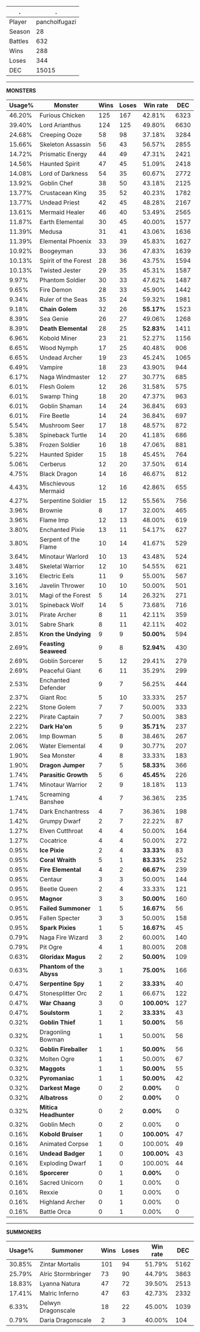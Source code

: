.|.
|-|-
Player|pancholfugazi
Season|28
Battles|632
Wins|288
Loses|344
DEC|15015

---
**MONSTERS**

Usage%|Monster|Wins|Loses|Win rate|DEC|
-|-|-|-|-|-|
46.20%|Furious Chicken|125|167|42.81%|6323|
39.40%|Lord Arianthus|124|125|49.80%|6630|
24.68%|Creeping Ooze|58|98|37.18%|3284|
15.66%|Skeleton Assassin|56|43|56.57%|2855|
14.72%|Prismatic Energy|44|49|47.31%|2421|
14.56%|Haunted Spirit|47|45|51.09%|2418|
14.08%|Lord of Darkness|54|35|60.67%|2772|
13.92%|Goblin Chef|38|50|43.18%|2125|
13.77%|Crustacean King|35|52|40.23%|1782|
13.77%|Undead Priest|42|45|48.28%|2167|
13.61%|Mermaid Healer|46|40|53.49%|2565|
11.87%|Earth Elemental|30|45|40.00%|1577|
11.39%|Medusa|31|41|43.06%|1636|
11.39%|Elemental Phoenix|33|39|45.83%|1627|
10.92%|Boogeyman|33|36|47.83%|1639|
10.13%|Spirit of the Forest|28|36|43.75%|1594|
10.13%|Twisted Jester|29|35|45.31%|1587|
9.97%|Phantom Soldier|30|33|47.62%|1487|
9.65%|Fire Demon|28|33|45.90%|1442|
9.34%|Ruler of the Seas|35|24|59.32%|1981|
9.18%|**Chain Golem**|32|26|**55.17%**|1523|
8.39%|Sea Genie|26|27|49.06%|1268|
8.39%|**Death Elemental**|28|25|**52.83%**|1411|
6.96%|Kobold Miner|23|21|52.27%|1156|
6.65%|Wood Nymph|17|25|40.48%|906|
6.65%|Undead Archer|19|23|45.24%|1065|
6.49%|Vampire|18|23|43.90%|944|
6.17%|Naga Windmaster|12|27|30.77%|685|
6.01%|Flesh Golem|12|26|31.58%|575|
6.01%|Swamp Thing|18|20|47.37%|963|
6.01%|Goblin Shaman|14|24|36.84%|693|
6.01%|Fire Beetle|14|24|36.84%|697|
5.54%|Mushroom Seer|17|18|48.57%|872|
5.38%|Spineback Turtle|14|20|41.18%|686|
5.38%|Frozen Soldier|16|18|47.06%|881|
5.22%|Haunted Spider|15|18|45.45%|764|
5.06%|Cerberus|12|20|37.50%|614|
4.75%|Black Dragon|14|16|46.67%|812|
4.43%|Mischievous Mermaid|12|16|42.86%|655|
4.27%|Serpentine Soldier|15|12|55.56%|756|
3.96%|Brownie|8|17|32.00%|465|
3.96%|Flame Imp|12|13|48.00%|619|
3.80%|Enchanted Pixie|13|11|54.17%|627|
3.80%|Serpent of the Flame|10|14|41.67%|529|
3.64%|Minotaur Warlord|10|13|43.48%|524|
3.48%|Skeletal Warrior|12|10|54.55%|621|
3.16%|Electric Eels|11|9|55.00%|567|
3.16%|Javelin Thrower|10|10|50.00%|501|
3.01%|Magi of the Forest|5|14|26.32%|271|
3.01%|Spineback Wolf|14|5|73.68%|716|
3.01%|Pirate Archer|8|11|42.11%|359|
3.01%|Sabre Shark|8|11|42.11%|402|
2.85%|**Kron the Undying**|9|9|**50.00%**|594|
2.69%|**Feasting Seaweed**|9|8|**52.94%**|430|
2.69%|Goblin Sorcerer|5|12|29.41%|279|
2.69%|Peaceful Giant|6|11|35.29%|299|
2.53%|Enchanted Defender|9|7|56.25%|444|
2.37%|Giant Roc|5|10|33.33%|257|
2.22%|Stone Golem|7|7|50.00%|333|
2.22%|Pirate Captain|7|7|50.00%|383|
2.22%|**Dark Ha'on**|5|9|**35.71%**|237|
2.06%|Imp Bowman|5|8|38.46%|267|
2.06%|Water Elemental|4|9|30.77%|207|
1.90%|Sea Monster|4|8|33.33%|183|
1.90%|**Dragon Jumper**|7|5|**58.33%**|366|
1.74%|**Parasitic Growth**|5|6|**45.45%**|226|
1.74%|Minotaur Warrior|2|9|18.18%|113|
1.74%|Screaming Banshee|4|7|36.36%|235|
1.74%|Dark Enchantress|4|7|36.36%|198|
1.42%|Grumpy Dwarf|2|7|22.22%|87|
1.27%|Elven Cutthroat|4|4|50.00%|164|
1.27%|Cocatrice|4|4|50.00%|272|
0.95%|**Ice Pixie**|2|4|**33.33%**|83|
0.95%|**Coral Wraith**|5|1|**83.33%**|252|
0.95%|**Fire Elemental**|4|2|**66.67%**|239|
0.95%|Centaur|3|3|50.00%|144|
0.95%|Beetle Queen|2|4|33.33%|121|
0.95%|**Magnor**|3|3|**50.00%**|160|
0.95%|**Failed Summoner**|1|5|**16.67%**|56|
0.95%|Fallen Specter|3|3|50.00%|158|
0.95%|**Spark Pixies**|1|5|**16.67%**|45|
0.79%|Naga Fire Wizard|3|2|60.00%|140|
0.79%|Pit Ogre|4|1|80.00%|208|
0.63%|**Gloridax Magus**|2|2|**50.00%**|109|
0.63%|**Phantom of the Abyss**|3|1|**75.00%**|166|
0.47%|**Serpentine Spy**|1|2|**33.33%**|40|
0.47%|Stonesplitter Orc|2|1|66.67%|122|
0.47%|**War Chaang**|3|0|**100.00%**|127|
0.47%|**Soulstorm**|1|2|**33.33%**|43|
0.32%|**Goblin Thief**|1|1|**50.00%**|56|
0.32%|Dragonling Bowman|1|1|50.00%|56|
0.32%|**Goblin Fireballer**|1|1|**50.00%**|56|
0.32%|Molten Ogre|1|1|50.00%|67|
0.32%|**Maggots**|1|1|**50.00%**|55|
0.32%|**Pyromaniac**|1|1|**50.00%**|42|
0.32%|**Darkest Mage**|0|2|**0.00%**|0|
0.32%|**Albatross**|0|2|**0.00%**|0|
0.32%|**Mitica Headhunter**|0|2|**0.00%**|0|
0.32%|Goblin Mech|0|2|0.00%|0|
0.16%|**Kobold Bruiser**|1|0|**100.00%**|47|
0.16%|Animated Corpse|1|0|100.00%|49|
0.16%|**Undead Badger**|1|0|**100.00%**|43|
0.16%|Exploding Dwarf|1|0|100.00%|44|
0.16%|**Sporcerer**|0|1|**0.00%**|0|
0.16%|Sacred Unicorn|0|1|0.00%|0|
0.16%|Rexxie|0|1|0.00%|0|
0.16%|Highland Archer|0|1|0.00%|0|
0.16%|Battle Orca|0|1|0.00%|0|

---
**SUMMONERS**

Usage%|Summoner|Wins|Loses|Win rate|DEC|
-|-|-|-|-|-|
30.85%|Zintar Mortalis|101|94|51.79%|5162|
25.79%|Alric Stormbringer|73|90|44.79%|3863|
18.83%|Lyanna Natura|47|72|39.50%|2513|
17.41%|Malric Inferno|47|63|42.73%|2332|
6.33%|Delwyn Dragonscale|18|22|45.00%|1039|
0.79%|Daria Dragonscale|2|3|40.00%|104|
